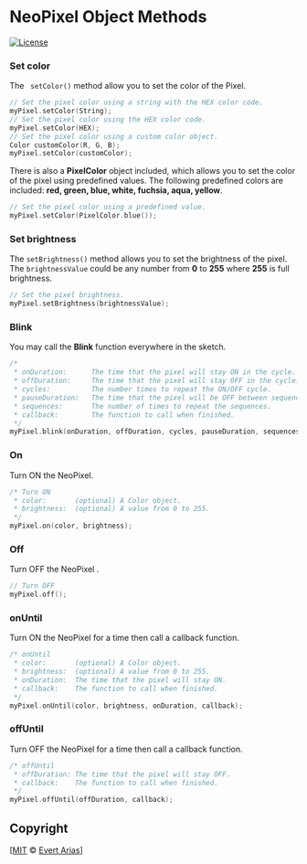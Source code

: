 # NeoPixel Object Methods

[![License](http://img.shields.io/:license-mit-blue.svg)](http://doge.mit-license.org)



### Set color

The ``` setColor()``` method allow you to set the color of the Pixel. 

```c++
// Set the pixel color using a string with the HEX color code.
myPixel.setColor(String);
// Set the pixel color using the HEX color code.
myPixel.setColor(HEX);
// Set the pixel color using a custom color object.
Color customColor(R, G, B);
myPixel.setColor(customColor);
```

There is also a **PixelColor** object included, which allows you to set the color of the pixel using predefined values. The following predefined colors are included: **red, green, blue, white, fuchsia, aqua, yellow**.

```c++
// Set the pixel color using a predefined value.
myPixel.setColor(PixelColor.blue());
```



### Set brightness

The ```setBrightness()```  method allows you to set the brightness of the pixel. The ```brightnessValue``` could be any number from **0** to **255** where **255** is full brightness.

```c++
// Set the pixel brightness.
myPixel.setBrightness(brightnessValue);
```



### Blink

You may call the **Blink** function everywhere in the sketch. 

```c++
/* 
 * onDuration: 		The time that the pixel will stay ON in the cycle.
 * offDuration: 	The time that the pixel will stay OFF in the cycle.
 * cycles: 			The number times to repeat the ON/OFF cycle.
 * pauseDuration: 	The time that the pixel will be OFF between sequences.
 * sequences: 		The number of times to repeat the sequences.
 * callback: 		The function to call when finished.
 */
myPixel.blink(onDuration, offDuration, cycles, pauseDuration, sequences, callback);
```



### On

Turn ON the NeoPixel.

```` c++
/* Turn ON
 * color: 		(optional) A Color object.
 * brightness: 	(optional) A value from 0 to 255.
 */
myPixel.on(color, brightness);
````



### Off

Turn OFF the NeoPixel .

```` c++
// Turn OFF
myPixel.off();
````



### onUntil

Turn ON the NeoPixel for a time then call a callback function.

```` c++
/* onUntil
 * color:       (optional) A Color object.
 * brightness: 	(optional) A value from 0 to 255.
 * onDuration: 	The time that the pixel will stay ON.
 * callback: 	The function to call when finished.
 */
myPixel.onUntil(color, brightness, onDuration, callback);
````



### offUntil

Turn OFF the NeoPixel for a time then call a callback function.

```` c++
/* offUntil
 * offDuration: The time that the pixel will stay OFF.
 * callback: 	The function to call when finished.
 */
myPixel.offUntil(offDuration, callback);
````



## Copyright

[[MIT](../LICENSE.md) © [Evert Arias](https://ariascode.com)]